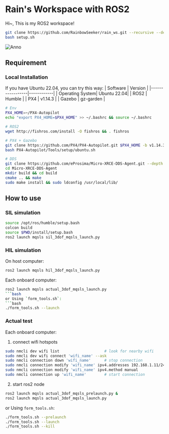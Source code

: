 # Rain's Workspace with ROS2

Hi~, This is my ROS2 workspace!
```bash
git clone https://github.com/RainbowSeeker/rain_ws.git --recursive --depth 1
bash setup.sh
```
![Anno](./asset/accs_anno.gif)

## Requirement

### Local Installation
If you have Ubuntu 22.04, you can try this way:
| Software        | Version    |
|-----------------|------------|
| Operating System| Ubuntu 22.04|
| ROS2            | Humble    |
| PX4             | v1.14.3   |
| Gazebo          | gz-garden |
```bash
# Env
PX4_HOME=~/PX4-Autopilot
echo "export PX4_HOME=$PX4_HOME" >> ~/.bashrc && source ~/.bashrc

# ROS2
wget http://fishros.com/install -O fishros && . fishros

# PX4 + Gazebo
git clone https://github.com/PX4/PX4-Autopilot.git $PX4_HOME -b v1.14.3 --recursive --depth 1
bash PX4-Autopilot/Tools/setup/ubuntu.sh

# DDS
git clone https://github.com/eProsima/Micro-XRCE-DDS-Agent.git --depth 1
cd Micro-XRCE-DDS-Agent
mkdir build && cd build
cmake .. && make
sudo make install && sudo ldconfig /usr/local/lib/
```
## How to use
### SIL simulation
```bash
source /opt/ros/humble/setup.bash
colcon build
source $PWD/install/setup.bash
ros2 launch mqsls sil_3dof_mqsls_launch.py
```
### HIL simulation
On host computer:
```bash
ros2 launch mqsls hil_3dof_mqsls_launch.py
```
Each onboard computer:
```bash
ros2 launch mqsls actual_3dof_mqsls_launch.py
```bash
or Using `form_tools.sh`:
```bash
./form_tools.sh --launch
```
### Actual test
Each onboard computer:
1. connect wifi hotspots
```bash
sudo nmcli dev wifi list                    # look for nearby wifi 
sudo nmcli dev wifi connect 'wifi_name' --ask
sudo nmcli connection down 'wifi_name'      # stop connection
sudo nmcli connection modify 'wifi_name' ipv4.addresses 192.168.1.11/24 # addresses format: 192.168.1.1x, from 1 to 3. 10 is reserved for gcs.
sudo nmcli connection modify 'wifi_name' ipv4.method manual
sudo nmcli connection up 'wifi_name'        # start connection
```
2. start ros2 node
```bash
ros2 launch mqsls actual_3dof_mqsls_prelaunch.py &
ros2 launch mqsls actual_3dof_mqsls_launch.py
```
or Using `form_tools.sh`:
```bash
./form_tools.sh --prelaunch
./form_tools.sh --launch
./form_tools.sh --kill
```
